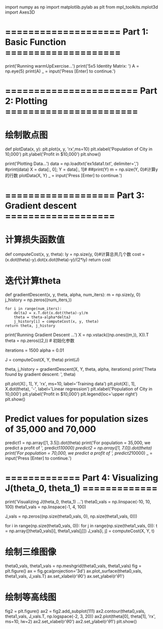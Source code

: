 import numpy as np
import matplotlib.pylab as plt
from mpl_toolkits.mplot3d import Axes3D

# ==================== Part 1: Basic Function ====================
print('Running warmUpExercise...')
print('5x5 Identity Matrix: ')
A = np.eye(5)
print(A)
_ = input('Press [Enter] to continue.')

# ======================= Part 2: Plotting =======================
# 绘制散点图
def plotData(x, y):
    plt.plot(x, y, 'rx',ms=10)
    plt.xlabel('Population of City in 10,000')
    plt.ylabel('Profit in $10,000')
    plt.show()

print('Plotting Data...')
data = np.loadtxt('ex1data1.txt', delimiter=',')
#print(data)
X = data[:, 0]; Y = data[:, 1]#
##print(Y)
m = np.size(Y, 0)#计算y的行数
plotData(X, Y)
_ = input('Press [Enter] to continue.')

# =================== Part 3: Gradient descent ===================
# 计算损失函数值
def computeCost(x, y, theta):
    ly = np.size(y, 0)#计算总共几个数
    cost = (x.dot(theta)-y).dot(x.dot(theta)-y)/(2*ly)
    return cost

# 迭代计算theta
def gradientDescent(x, y, theta, alpha, num_iters):
    m = np.size(y, 0)
    j_history = np.zeros((num_iters,))

    for i in range(num_iters):
        deltaJ = x.T.dot(x.dot(theta)-y)/m
        theta = theta-alpha*deltaJ
        j_history[i] = computeCost(x, y, theta)
    return theta, j_history

print('Running Gradient Descent ...')
X = np.vstack((np.ones((m,)), X)).T
theta = np.zeros((2,))             # 初始化参数

iterations = 1500
alpha = 0.01

J = computeCost(X, Y, theta)
print(J)

theta, j_history = gradientDescent(X, Y, theta, alpha, iterations)
print('Theta found by gradient descent: ', theta)

plt.plot(X[:, 1], Y, 'rx', ms=10, label='Training data')
plt.plot(X[:, 1], X.dot(theta), '-', label='Linear regression')
plt.xlabel('Population of City in 10,000')
plt.ylabel('Profit in $10,000')
plt.legend(loc='upper right')
plt.show()

# Predict values for population sizes of 35,000 and 70,000
predict1 = np.array([1, 3.5]).dot(theta)
print('For population = 35,000, we predict a profit of ', predict1*10000)
predict2 = np.array([1, 7.0]).dot(theta)
print('For population = 70,000, we predict a profit of ', predict2*10000)
_ = input('Press [Enter] to continue.')


# ============= Part 4: Visualizing J(theta_0, theta_1) =============
print('Visualizing J(theta_0, theta_1) ...')
theta0_vals = np.linspace(-10, 10, 100)
theta1_vals = np.linspace(-1, 4, 100)

J_vals = np.zeros((np.size(theta0_vals, 0), np.size(theta1_vals, 0)))

for i in range(np.size(theta0_vals, 0)):
    for j in range(np.size(theta1_vals, 0)):
        t = np.array([theta0_vals[i], theta1_vals[j]])
        J_vals[i, j] = computeCost(X, Y, t)

# 绘制三维图像
theta0_vals, theta1_vals = np.meshgrid(theta0_vals, theta1_vals)
fig = plt.figure()
ax = fig.gca(projection='3d')
ax.plot_surface(theta0_vals, theta1_vals, J_vals.T)
ax.set_xlabel(r'$\theta$0')
ax.set_ylabel(r'$\theta$1')

# 绘制等高线图
fig2 = plt.figure()
ax2 = fig2.add_subplot(111)
ax2.contour(theta0_vals, theta1_vals, J_vals.T, np.logspace(-2, 3, 20))
ax2.plot(theta[0], theta[1], 'rx', ms=10, lw=2)
ax2.set_xlabel(r'$\theta$0')
ax2.set_ylabel(r'$\theta$1')
plt.show()
